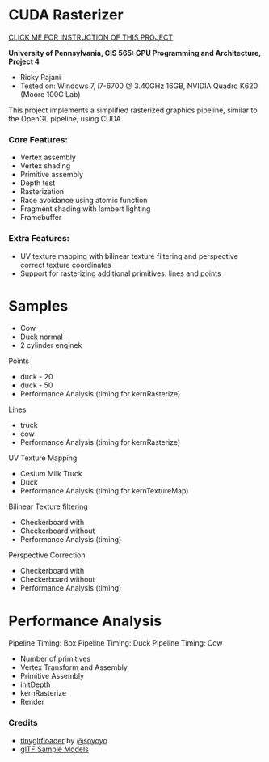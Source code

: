 CUDA Rasterizer
===============

[CLICK ME FOR INSTRUCTION OF THIS PROJECT](./INSTRUCTION.md)

**University of Pennsylvania, CIS 565: GPU Programming and Architecture, Project 4**

* Ricky Rajani
* Tested on: Windows 7, i7-6700 @ 3.40GHz 16GB, NVIDIA Quadro K620 (Moore 100C Lab)

This project implements a simplified rasterized graphics pipeline, similar to the OpenGL pipeline, using CUDA.

### Core Features:
- Vertex assembly
- Vertex shading
- Primitive assembly
- Depth test
- Rasterization
- Race avoidance using atomic function
- Fragment shading with lambert lighting
- Framebuffer

### Extra Features:
- UV texture mapping with bilinear texture filtering and perspective correct texture coordinates
- Support for rasterizing additional primitives: lines and points

# Samples

- Cow
- Duck normal
- 2 cylinder enginek

Points
- duck - 20
- duck - 50
- Performance Analysis (timing for kernRasterize)

Lines
- truck
- cow
- Performance Analysis (timing for kernRasterize)

UV Texture Mapping
- Cesium Milk Truck
- Duck
- Performance Analysis (timing for kernTextureMap)

Bilinear Texture filtering
- Checkerboard with
- Checkerboard without
- Performance Analysis (timing)

Perspective Correction
- Checkerboard with
- Checkerboard without
- Performance Analysis (timing)

# Performance Analysis
Pipeline Timing: Box
Pipeline Timing: Duck
Pipeline Timing: Cow

- Number of primitives
- Vertex Transform and Assembly
- Primitive Assembly
- initDepth
- kernRasterize
- Render

### Credits

* [tinygltfloader](https://github.com/syoyo/tinygltfloader) by [@soyoyo](https://github.com/syoyo)
* [glTF Sample Models](https://github.com/KhronosGroup/glTF/blob/master/sampleModels/README.md)
